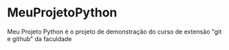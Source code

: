 # MeuProjetoPython
Meu Projeto Python é o projeto de demonstração do curso de extensão "git e github" da faculdade
